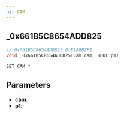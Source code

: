 ```yaml
---
ns: CAM
---
```

## _0x661B5C8654ADD825

```c
// 0x661B5C8654ADD825 0xE1A0B2F1
void _0x661B5C8654ADD825(Cam cam, BOOL p1);
```

```
SET_CAM_*
```

## Parameters
* **cam**: 
* **p1**: 

